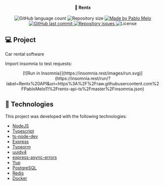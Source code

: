 <h4 align="center">
	🚀 Rentx
</h4>

<p align="center">
  <img alt="GitHub language count" src="https://img.shields.io/github/languages/count/PabloMelo11/rentx-api-ts?color=%2304D361">

  <img alt="Repository size" src="https://img.shields.io/github/repo-size/PabloMelo11/rentx-api-ts">

  <a href="https://www.linkedin.com/in/pablo-melo-377297161/">
    <img alt="Made by Pablo Melo" src="https://img.shields.io/badge/made%20by-PabloMelo11-%2304D361">
  </a>

  <a href="https://github.com/PabloMelo11/rentx-api-ts/commits/master">
    <img alt="GitHub last commit" src="https://img.shields.io/github/last-commit/PabloMelo11/rentx-api-ts">
  </a>

  <a href="https://github.com/PabloMelo11/rentx-api-ts/issues">
    <img alt="Repository issues" src="https://img.shields.io/github/issues/PabloMelo11/rentx-api-ts">
  </a>

  <img alt="License" src="https://img.shields.io/badge/license-MIT-brightgreen">
</p>

## 💻 Project

Car rental software

Import insomnia to test requests:

<div align="center">
  [![Run in Insomnia}](https://insomnia.rest/images/run.svg)](https://insomnia.rest/run/?label=Rentx%20API&uri=https%3A%2F%2Fraw.githubusercontent.com%2FPabloMelo11%2Frentx-api-ts%2Fmaster%2Finsomnia.json)
</div>

## 🚀 Technologies

This project was developed with the following technologies:

- [NodeJS](https://nodejs.org/en/)
- [Typescript](https://www.typescriptlang.org)
- [ts-node-dev](https://www.npmjs.com/package/ts-node-dev)
- [Express](https://www.npmjs.com/package/express)
- [Typeorm](https://typeorm.io#/)
- [uuidv4](https://www.npmjs.com/package/uuidv4)
- [express-async-errors](https://www.npmjs.com/package/express-async-errors)
- [Yup](https://github.com/jquense/yup)
- [PostgreSQL](https://www.postgresql.org)
- [Redis](https://redis.io)
- [Docker](https://www.docker.com)
